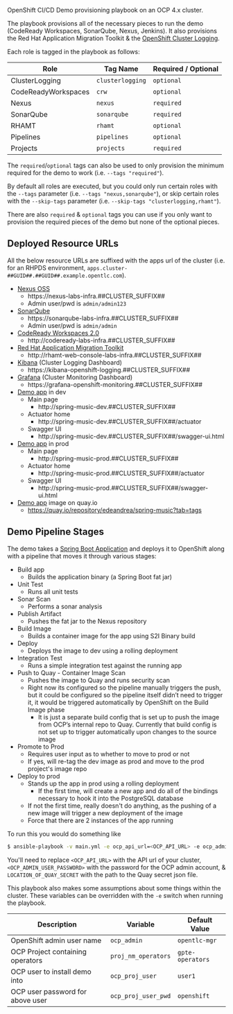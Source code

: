 OpenShift CI/CD Demo provisioning playbook on an OCP 4.x cluster.

The playbook provisions all of the necessary pieces to run the demo (CodeReady Workspaces, SonarQube, Nexus, Jenkins). It also provisions the Red Hat Application Migration Toolkit & the [OpenShift Cluster Logging](https://docs.openshift.com/container-platform/4.5/logging/cluster-logging-deploying.html).

Each role is tagged in the playbook as follows:

| Role | Tag Name | Required / Optional |
| ---- | -------- | ------------------- |
| ClusterLogging | `clusterlogging` | `optional` |
| CodeReadyWorkspaces | `crw` | `optional` |
| Nexus | `nexus` | `required` |
| SonarQube | `sonarqube` | `required` |
| RHAMT | `rhamt` | `optional` |
| Pipelines | `pipelines` | `optional` |
| Projects | `projects` | `required` |

The `required`/`optional` tags can also be used to only provision the minimum required for the demo to work (i.e. `--tags "required"`).

By default all roles are executed, but you could only run certain roles with the `--tags` parameter (i.e. `--tags "nexus,sonarqube"`), or skip certain roles with the `--skip-tags` parameter (i.e. `--skip-tags "clusterlogging,rhamt"`).

There are also `required` & `optional` tags you can use if you only want to provision the required pieces of the demo but none of the optional pieces.

## Deployed Resource URLs
All the below resource URLs are suffixed with the apps url of the cluster (i.e. for an RHPDS environment, `apps.cluster-##GUID##.##GUID##.example.opentlc.com`).

- [Nexus OSS](https://www.sonatype.com/nexus-repository-oss)
    - https://nexus-labs-infra.##CLUSTER_SUFFIX##
    - Admin user/pwd is `admin/admin123`
- [SonarQube](https://www.sonarqube.org)
    - https://sonarqube-labs-infra.##CLUSTER_SUFFIX##
    - Admin user/pwd is `admin/admin`
- [CodeReady Workspaces 2.0](https://developers.redhat.com/products/codeready-workspaces/overview)
    - http://codeready-labs-infra.##CLUSTER_SUFFIX##
- [Red Hat Application Migration Toolkit](https://developers.redhat.com/products/rhamt/overview)
    - http://rhamt-web-console-labs-infra.##CLUSTER_SUFFIX##
- [Kibana](https://www.elastic.co/kibana) (Cluster Logging Dashboard)
    - https://kibana-openshift-logging.##CLUSTER_SUFFIX##
- [Grafana](https://grafana.com/grafana) (Cluster Monitoring Dashboard)
    - https://grafana-openshift-monitoring.##CLUSTER_SUFFIX##
- [Demo app](https://github.com/edeandrea/summit-lab-spring-music/tree/pipeline) in dev
    - Main page
        - http://spring-music-dev.##CLUSTER_SUFFIX##
    - Actuator home
        - http://spring-music-dev.##CLUSTER_SUFFIX##/actuator
    - Swagger UI
        - http://spring-music-dev.##CLUSTER_SUFFIX##/swagger-ui.html
- [Demo app](https://github.com/edeandrea/summit-lab-spring-music/tree/pipeline) in prod
    - Main page
        - http://spring-music-prod.##CLUSTER_SUFFIX##
    - Actuator home
        - http://spring-music-prod.##CLUSTER_SUFFIX##/actuator
    - Swagger UI
        - http://spring-music-prod.##CLUSTER_SUFFIX##/swagger-ui.html
- [Demo app](https://github.com/edeandrea/summit-lab-spring-music/tree/pipeline) image on quay.io
    - https://quay.io/repository/edeandrea/spring-music?tab=tags

## Demo Pipeline Stages
The demo takes a [Spring Boot Application](https://github.com/edeandrea/summit-lab-spring-music/tree/pipeline) and deploys it to OpenShift along with a pipeline that moves it through various stages:

- Build app
    - Builds the application binary (a Spring Boot fat jar)
- Unit Test
    - Runs all unit tests
- Sonar Scan
    - Performs a sonar analysis
- Publish Artifact
    - Pushes the fat jar to the Nexus repository
- Build Image
    - Builds a container image for the app using S2I Binary build
- Deploy
    - Deploys the image to dev using a rolling deployment
- Integration Test
    - Runs a simple integration test against the running app
- Push to Quay - Container Image Scan
    - Pushes the image to Quay and runs security scan
    - Right now its configured so the pipeline manually triggers the push, but it could be configured so the pipeline itself didn’t need to trigger it, it would be triggered automatically by OpenShift on the Build Image phase
        - It is just a separate build config that is set up to push the image from OCP’s internal repo to Quay. Currently that build config is not set up to trigger automatically upon changes to the source image
- Promote to Prod
    - Requires user input as to whether to move to prod or not
    - If yes, will re-tag the dev image as prod and move to the prod project's image repo
- Deploy to prod
    - Stands up the app in prod using a rolling deployment
        - If the first time, will create a new app and do all of the bindings necessary to hook it into the PostgreSQL database
    - If not the first time, really doesn't do anything, as the pushing of a new image will trigger a new deployment of the image
    - Force that there are 2 instances of the app running

 To run this you would do something like
 ```bash
$ ansible-playbook -v main.yml -e ocp_api_url=<OCP_API_URL> -e ocp_admin_pwd=<OCP_ADMIN_USER_PASSWORD> -e quay_docker_config_json_file=<LOCATION_OF_QUAY_SECRET>
 ```

You'll need to replace `<OCP_API_URL>` with the API url of your cluster, `<OCP_ADMIN_USER_PASSWORD>` with the password for the OCP admin account, & `LOCATION_OF_QUAY_SECRET` with the path to the Quay secret json file.

This playbook also makes some assumptions about some things within the cluster. These variables can be overridden with the `-e` switch when running the playbook.

| Description | Variable | Default Value |
| ----------- | -------- | ------------- |
| OpenShift admin user name | `ocp_admin` | `opentlc-mgr` |
| OCP Project containing operators | `proj_nm_operators` | `gpte-operators` |
| OCP user to install demo into | `ocp_proj_user` | `user1` |
| OCP user password for above user | `ocp_proj_user_pwd` | `openshift` |
